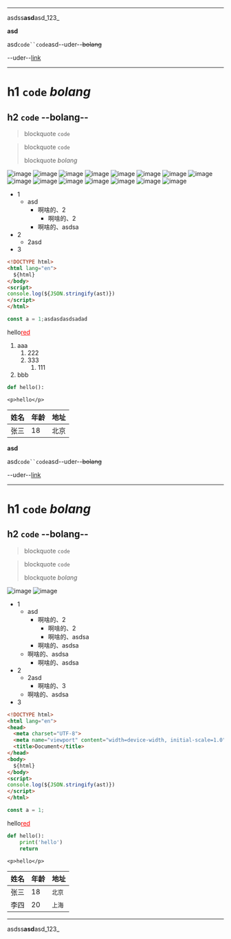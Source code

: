 
-----

asdss**asd**asd_123_

**asd**

asd`code``code`asd--uder--~~bolang~~

--uder--[link](./demo.md)

---

# h1 `code` _bolang_
## h2 `code` --bolang--

> blockquote `code`

> blockquote `code`
>
> blockquote _bolang_

![image](https://picx.zhimg.com/v2-af0864722ad401dedda1e343d750fc28_r.jpg?source=1def8aca)
![image](https://picx.zhimg.com/v2-af0864722ad401dedda1e343d750fc28_r.jpg?source=1def8aca)
![image](https://picx.zhimg.com/v2-af0864722ad401dedda1e343d750fc28_r.jpg?source=1def8aca)
![image](https://picx.zhimg.com/v2-af0864722ad401dedda1e343d750fc28_r.jpg?source=1def8aca)
![image](https://picx.zhimg.com/v2-af0864722ad401dedda1e343d750fc28_r.jpg?source=1def8aca)
![image](https://picx.zhimg.com/v2-af0864722ad401dedda1e343d750fc28_r.jpg?source=1def8aca)
![image](https://picx.zhimg.com/v2-af0864722ad401dedda1e343d750fc28_r.jpg?source=1def8aca)
![image](https://picx.zhimg.com/v2-af0864722ad401dedda1e343d750fc28_r.jpg?source=1def8aca)
![image](https://picx.zhimg.com/v2-af0864722ad401dedda1e343d750fc28_r.jpg?source=1def8aca)
![image](https://picx.zhimg.com/v2-af0864722ad401dedda1e343d750fc28_r.jpg?source=1def8aca)
![image](https://picx.zhimg.com/v2-af0864722ad401dedda1e343d750fc28_r.jpg?source=1def8aca)
![image](https://picx.zhimg.com/v2-af0864722ad401dedda1e343d750fc28_r.jpg?source=1def8aca)
![image](https://picx.zhimg.com/v2-af0864722ad401dedda1e343d750fc28_r.jpg?source=1def8aca)
![image](https://picx.zhimg.com/v2-af0864722ad401dedda1e343d750fc28_r.jpg?source=1def8aca)
![image](https://picx.zhimg.com/v2-af0864722ad401dedda1e343d750fc28_r.jpg?source=1def8aca)

- 1
  - asd
    - 啊啥的、2
        - 啊啥的、2
    - 啊啥的、asdsa
- 2
  - 2asd
- 3

```html
<!DOCTYPE html>
<html lang="en">
  ${html}
</body>
<script>
console.log(${JSON.stringify(ast)})
</script>
</html>
```
```js
const a = 1;asdasdasdsadad
```

<p>hello<u style="color: red;">red</u></p>

1. aaa
    1. 222
    2. 333
        1. 111
3. bbb

```python
def hello():
```

`<p>hello</p>`

| 姓名 | 年龄 | 地址 |
| ------ | ------- | ------- |
| 张三 | 18   | 北京 |asdss**--~~_asd_~~--**asd_123_

**asd**

asd`code``code`asd--uder--~~bolang~~

--uder--[link](./demo.md)

---

# h1 `code` _bolang_
## h2 `code` --bolang--

> blockquote `code`

> blockquote `code`
>
> blockquote _bolang_

![image](https://picx.zhimg.com/v2-af0864722ad401dedda1e343d750fc28_r.jpg?source=1def8aca)
![image](https://picx.zhimg.com/v2-af0864722ad401dedda1e343d750fc28_r.jpg?source=1def8aca)


- 1
  - asd
    - 啊啥的、2
        - 啊啥的、2
        - 啊啥的、asdsa
    - 啊啥的、asdsa
  - 啊啥的、asdsa
    - 啊啥的、asdsa
- 2
  - 2asd
    - 啊啥的、3
  - 啊啥的、asdsa
- 3

```html
<!DOCTYPE html>
<html lang="en">
<head>
  <meta charset="UTF-8">
  <meta name="viewport" content="width=device-width, initial-scale=1.0">
  <title>Document</title>
</head>
<body>
  ${html}
</body>
<script>
console.log(${JSON.stringify(ast)})
</script>
</html>
```
```js
const a = 1;
```

<p>hello<u style="color: red;">red</u></p>

```python
def hello():
    print('hello')
    return
```

`<p>hello</p>`

| 姓名 | 年龄 | 地址 |
| ------ | ------- | ------- |
| 张三 | 18   | `北京` |
| 李四 | 20   | `上海` |

-----

asdss**asd**asd_123_